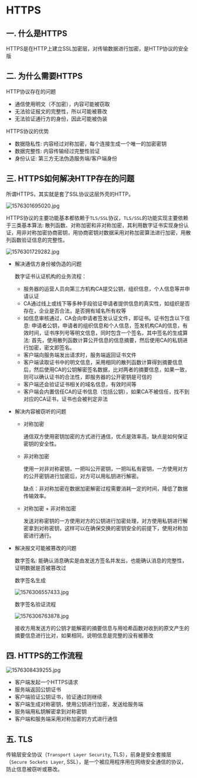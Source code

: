 # HTTPS
## 一. 什么是HTTPS
HTTPS是在HTTP上建立SSL加密层，对传输数据进行加密，是HTTP协议的安全版

## 二. 为什么需要HTTPS
HTTP协议存在的问题
- 通信使用明文（不加密），内容可能被窃取
- 无法验证报文的完整性，所以可能被篡改
- 无法验证通行方的身份，因此可能被伪装

HTTPS协议的优势
- 数据隐私性: 内容经过对称加密，每个连接生成一个唯一的加密密钥
- 数据完整性: 内容传输经过完整性验证
- 身份认证: 第三方无法伪造服务端/客户端身份

## 三. HTTPS如何解决HTTP存在的问题
所谓HTTPS，其实就是套了SSL协议这层外壳的HTTP。

![1576301695020.jpg](https://s2.loli.net/2024/12/05/Qeu74kl5f6LNXwJ.jpg)

HTTPS协议的主要功能基本都依赖于`TLS/SSL`协议，`TLS/SSL`的功能实现主要依赖于三类基本算法: 散列函数、对称加密和非对称加密，其利用数字证书实现身份认证，用非对称加密协商密钥，用协商密钥对数据采用对称加密算法进行加密，用散列函数验证信息的完整性。

![1576301729282.jpg](https://s2.loli.net/2024/12/05/fylwSXDvmQnGd9J.jpg)

- 解决通信方身份被伪造的问题

  数字证书认证机构的业务流程：
  - 服务器的运营人员向第三方机构CA提交公钥，组织信息，个人信息等并申请认证
  - CA通过线上或线下等多种手段验证申请者提供信息的真实性，如组织是否存在，企业是否合法，是否拥有域名所有权等
  - 如信息审核通过，CA会向申请者签发认证文件，即证书。证书包含以下信息: 申请者公钥，申请者的组织信息和个人信息，签发机构CA的信息，有效时间，证书序列号等明文信息，同时包含一个签名，其中签名的生成算法: 首先，使用散列函数计算公开信息的信息摘要，然后使用CA的私钥进行加密，密文即签名。
  - 客户端向服务端发出请求时，服务端返回证书文件
  - 客户端读取证书中的明文信息，采用相同的散列函数计算得到摘要信息后，然后使用CA的公钥解密签名数据，比对两者的摘要信息，如果一致，则可以确认证书的合法性，即服务器的公开密钥是可信的
  - 客户端还会验证证书相关的域名信息，有效时间等
  - 客户端会内置信任CA的证书信息（包括公钥），如果CA不被信任，找不到对应的CA证书，证书也会被判定非法

- 解决内容被窃听的问题
  - 对称加密

    通信双方使用密钥加密的方式进行通信，优点是效率高，缺点是如何保证密钥的安全性。

  - 非对称加密

    使用一对非对称密钥，一把叫公开密钥，一把叫私有密钥，一方使用对方的公开密钥进行加密后，对方可以用私钥进行解密。

    缺点：非对称加密在数据加密解密过程需要消耗一定的时间，降低了数据传输效率。  

  - 对称加密 + 非对称加密

    发送对称密钥的一方使用对方的公钥进行加密处理，对方使用私钥进行解密拿到对称密钥，这样可以在确保交换的密钥安全的前提下，使用对称加密进行通行。

- 解决报文可能被篡改的问题

  数字签名: 能确认消息确实是由发送方签名并发出，也能确认消息的完整性，证明数据是否被篡改过

  数字签名生成

  ![1576306557433.jpg](https://s2.loli.net/2024/12/05/TdFlCY5ftRQ7wEs.jpg)

  数字签名验证流程
  
  ![1576306763878.jpg](https://s2.loli.net/2024/12/05/VmF3L5AKwkGsh4i.jpg)

  接收方用发送方的公钥才能解密的摘要信息与用哈希函数对收到的原文产生的摘要信息进行比对，如果相同，说明信息是完整的没有被篡改

## 四. HTTPS的工作流程
![1576308439255.jpg](https://s2.loli.net/2024/12/05/cAd7fmZUgJFHtoq.jpg)

- 客户端发起一个HTTPS请求
- 服务端返回公钥证书
- 客户端验证公钥证书，验证通过则继续
- 客户端生成对称密钥，使用公钥进行加密，发送给服务端
- 服务端用私钥解密拿到对称密钥
- 客户端和服务端采用对称加密的方式进行通信

## 五. TLS
传输层安全协议（`Transport Layer Security`, TLS），前身是安全套接层（`Secure Sockets Layer`, SSL），是一个被应用程序用在网络安全通信的协议，防止信息被窃听或篡改。
